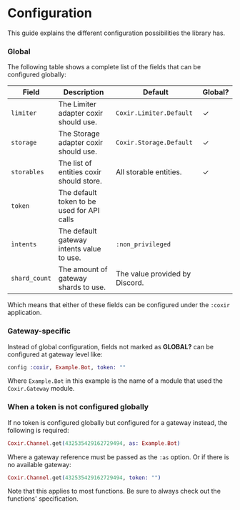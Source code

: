# Configuration

This guide explains the different configuration possibilities the library has.

### Global

The following table shows a complete list of the fields that can be configured globally:

| Field         | Description                                | Default                        | Global? |
|---------------|--------------------------------------------|--------------------------------|---------|
| `limiter`     | The Limiter adapter coxir should use.      | `Coxir.Limiter.Default`        | ✓       |
| `storage`     | The Storage adapter coxir should use.      | `Coxir.Storage.Default`        | ✓       |
| `storables`   | The list of entities coxir should store.   | All storable entities.         | ✓       |
| `token`       | The default token to be used for API calls |                                |         |
| `ìntents`     | The default gateway intents value to use.  | `:non_privileged`              |         |
| `shard_count` | The amount of gateway shards to use.       | The value provided by Discord. |         |

Which means that either of these fields can be configured under the `:coxir` application.

### Gateway-specific

Instead of global configuration, fields not marked as **GLOBAL?** can be configured at gateway level like:

```elixir
config :coxir, Example.Bot, token: ""
```

Where `Example.Bot` in this example is the name of a module that used the `Coxir.Gateway` module.

### When a token is not configured globally

If no token is configured globally but configured for a gateway instead, the following is required:

```elixir
Coxir.Channel.get(432535429162729494, as: Example.Bot)
```

Where a gateway reference must be passed as the `:as` option. Or if there is no available gateway:

```elixir
Coxir.Channel.get(432535429162729494, token: "")
```

Note that this applies to most functions. Be sure to always check out the functions' specification.

